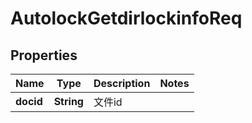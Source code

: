 # AutolockGetdirlockinfoReq

## Properties
Name | Type | Description | Notes
------------ | ------------- | ------------- | -------------
**docid** | **String** | 文件id | 
